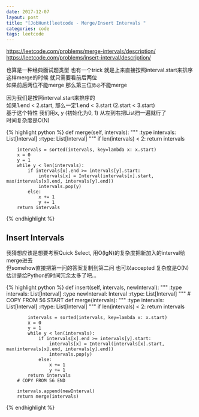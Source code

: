```yaml
---
date: 2017-12-07
layout: post
title: "[JobHunt]leetcode - Merge/Insert Intervals "
categories: code
tags: leetcode
---
```


https://leetcode.com/problems/merge-intervals/description/   
https://leetcode.com/problems/insert-interval/description/   

也算是一种经典面试题类型 也有一个trick 就是上来直接按照interval.start来排序   
这样merge的时候 就只需要看前后两位   
如果前后两位不能merge 那么第三位`势必`不能merge   
<!--more-->

因为我们是按照interval.start来排序的   
如果1.end < 2.start, 那么一定1.end < 3.start (2.start < 3.start)   
基于这个特性 我们用x, y (初始化为0, 1) 从左到右把List扫一遍就行了   
时间复杂度是O(N)

{% highlight python %}
    def merge(self, intervals):
        """
        :type intervals: List[Interval]
        :rtype: List[Interval]
        """
        if len(intervals) < 2:
            return intervals
        
        intervals = sorted(intervals, key=lambda x: x.start)
        x = 0
        y = 1
        while y < len(intervals):
            if intervals[x].end >= intervals[y].start:
                intervals[x] = Interval(intervals[x].start, max(intervals[x].end, intervals[y].end))
                intervals.pop(y)
            else:
                x += 1
                y += 1
        return intervals
{% endhighlight %}

## Insert Intervals   
我猜想应该是想要考察Quick Select, 用O(lgN)的复杂度把新加入的interval给merge进去   
但somehow直接把第一问的答案复制到第二问 也可以accepted 复杂度是O(N)   
估计是给Python的时间冗余太多了吧...   

{% highlight python %}
    def insert(self, intervals, newInterval):
        """
        :type intervals: List[Interval]
        :type newInterval: Interval
        :rtype: List[Interval]
        """
        # COPY FROM 56 START
        def merge(intervals):
            """
            :type intervals: List[Interval]
            :rtype: List[Interval]
            """
            if len(intervals) < 2:
                return intervals

            intervals = sorted(intervals, key=lambda x: x.start)
            x = 0
            y = 1
            while y < len(intervals):
                if intervals[x].end >= intervals[y].start:
                    intervals[x] = Interval(intervals[x].start, max(intervals[x].end, intervals[y].end))
                    intervals.pop(y)
                else:
                    x += 1
                    y += 1
            return intervals
        # COPY FROM 56 END
        
        intervals.append(newInterval)
        return merge(intervals)
{% endhighlight %}


